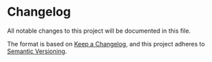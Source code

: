 # Changelog

All notable changes to this project will be documented in this file.

The format is based on [Keep a Changelog](https://keepachangelog.com/en/1.0.0/),
and this project adheres to [Semantic Versioning](https://semver.org/spec/v2.0.0.html).

<!-- ## Unreleased - YYYY-MM-DD

### Added

### Changed

### Deprecated

### Removed

### Fixed

### Security -->

<!-- We include the past changelogs of `bee-api-types` and `bee-block` for reference as they have been merged into the client repository as a new crate.

# bee-api-types

## 1.0.1 - 2022-09-28

### Changed

- Updated dependencies;

## 1.0.0 - 2022-09-27

### Changed

- Updated dependencies;
- Make `{LatestMilestoneResponse, ConfirmedMilestoneResponse}::{timestamp, milestone_id}` optional;

## 1.0.0-beta.7 - 2022-08-30

### Changed

- `ProtocolResponse::min_pow_score` from `f64` to `u32`;

## 1.0.0-beta.6 - 2022-08-30

### Changed

- Updated dependencies;

## 1.0.0-beta.5 - 2022-08-15

### Changed

- Updated dependencies;
- Added the `"axum"` feature to gate the `axum` dependency, `IntoResponse` impls;

## 1.0.0-beta.4 - 2022-07-26

### Changed

- Bump `bee-block` to `v1.0.0-beta.4`;

## 1.0.0-beta.3 - 2022-07-25

### Changed

- Renamed:
    - `bech32HRP` to `bech32Hrp`;
    - `minPoWScore` to `minPowScore`;

## 1.0.0-beta.2 - 2022-07-21

### Changed

- Bump `bee-block` dependency;

## 1.0.0-beta.1 - 2022-07-20

First beta release.

# bee-block

## 1.0.1 - 2022-09-28

### Added

- `#[serde(rename_all = "camelCase")]` to `ProtocolParameters` and `RentStructure`;
- `From` derivation on DTO enums;

### Changed

- `pub` expose `ReceiptMilestoneOptionDto` and `RegularTransactionEssenceDto`;

## 1.0.0 - 2022-09-27

### Added

- `helper` module with a `network_name_to_id` function;
- `Error::NetworkIdMismatch`;
- `ProtocolParameters::network_id` method;
- `BlockBuilder::with_protocol_version`;
- `Output::verify_storage_deposit` new parameter `token_supply: u64`;

### Changed

- Updated dependencies;
- `block` module is now public;
- `Packable::UnpackVisitor` from `()` to `ProtocolParameters` for a lot of types;
- `ProtocolParameters::version` renamed to `ProtocolParameters::protocol_version`;
- Some DTO `TryFrom` have been changed to functions as they needed another parameters;
- `Output`s amount is now simply an `u64`;
- `OutputBuilder`s `finish` now takes a `token_supply: u64` parameter; 
- Adapt the `rand` module to all these changes;
- All DTO conversion free functions have been made type methods;
- `DEFAULT_BYTE_COST` from 500 to 100;
- Implement `Default` for `ProtocolParameters` and `RentStructure`;
- Return `U256` instead of `&U256` for `NativeToken` amounts;

### Removed

- `constant` module;
- `OutputAmount`, `StorageDepositAmount`, `TreasuryOutputAmount` and `MigratedFundsAmount`;
- `target_score` parameters from `BlockBuilder::with_nonce_provider`;

## 1.0.0-beta.7 - 2022-08-30

### Changed

- Updated dependencies (including `packable`);
- Restrict constraint to unlock an Alias address to Alias state transitions;
- Use new packable version with `Packable::UnpackVisitor`;

## 1.0.0-beta.6 - 2022-08-11

### Added

- `NativeTokensBuilder::finish_vec`;

### Changed

- Updated dependencies;

## 1.0.0-beta.5 - 2022-07-27

### Fixed

- `rand` feature;

## 1.0.0-beta.4 - 2022-07-26

### Changed

- Bump `inx` to `v1.0.0-beta.3`;

## 1.0.0-beta.3 - 2022-07-21

### Added

- Added conversions for `inx` types;
- `ProtocolParameters::new` and getters;

## 1.0.0-beta.2 - 2022-07-20

### Added

- `ProtocolParameters` type;

### Changed

- Add "No Native Tokens" rule for storage deposit returns;
- Rename `ByteCost*` to `Rent*`;
- Moved random generation of types from `bee-test` to `rand` module within crate;

### Fixed

- Add expiration check for input storage deposit returns selection;

## 1.0.0-beta.1 - 2022-07-19

Initial implementation of the `Block` related TIPs. -->
